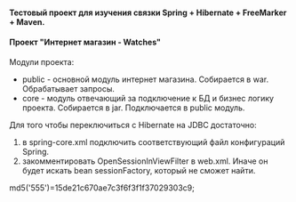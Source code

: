 #### Тестовый проект для изучения связки Spring + Hibernate + FreeMarker + Maven.

#### Проект "Интернет магазин - Watches"

Модули проекта:

 * public - основной модуль интернет магазина. Собирается в war. Обрабатывает запросы.
 * core - модуль отвечающий за подключение к БД и бизнес логику проекта. Собирается в jar. Подключается в public модуль.
 
 
Для того чтобы переключиться с Hibernate на JDBC достаточно:

 1. в spring-core.xml подключить соответствующий файл конфигураций Spring.
 2. закомментировать OpenSessionInViewFilter в web.xml. Иначе он будет искать bean sessionFactory, который не сможет найти.
 
 
 
 md5('555')=15de21c670ae7c3f6f3f1f37029303c9;
 
 